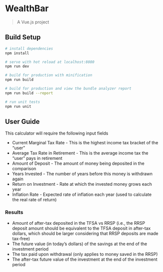 # WealthBar

> A Vue.js project

## Build Setup

``` bash
# install dependencies
npm install

# serve with hot reload at localhost:8080
npm run dev

# build for production with minification
npm run build

# build for production and view the bundle analyzer report
npm run build --report

# run unit tests
npm run unit

```
## User Guide

This calculator will require the following input fields
- Current Marginal Tax Rate - This is the highest income tax bracket of the “user”
- Average Tax Rate in Retirement - This is the average income tax the “user” pays in retirement
- Amount of Deposit - The amount of money being deposited in the comparison
- Years Invested - The number of years before this money is withdrawn again
- Return on Investment - Rate at which the invested money grows each year
- Inflation Rate - Expected rate of inflation each year (used to calculate the real rate of return)

### Results

- Amount of after-tax deposited in the TFSA vs RRSP (i.e., the RRSP deposit amount should be equivalent to the TFSA deposit in after-tax dollars, which should be larger considering that RRSP deposits are made tax-free)
- The future value (in today’s dollars) of the savings at the end of the investment period
- The tax paid upon withdrawal (only applies to money saved in the RRSP)
- The after-tax future value of the investment at the end of the investment period


